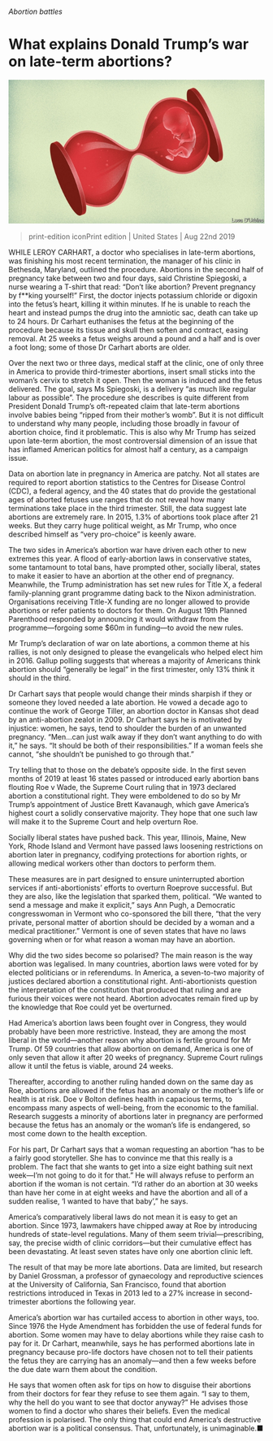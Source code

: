 ###### Abortion battles

# What explains Donald Trump’s war on late-term abortions? 

![image](images/20190824_USD001_0.jpg) 

> print-edition iconPrint edition | United States | Aug 22nd 2019 

WHILE LEROY CARHART, a doctor who specialises in late-term abortions, was finishing his most recent termination, the manager of his clinic in Bethesda, Maryland, outlined the procedure. Abortions in the second half of pregnancy take between two and four days, said Christine Spiegoski, a nurse wearing a T-shirt that read: “Don’t like abortion? Prevent pregnancy by f**king yourself!” First, the doctor injects potassium chloride or digoxin into the fetus’s heart, killing it within minutes. If he is unable to reach the heart and instead pumps the drug into the amniotic sac, death can take up to 24 hours. Dr Carhart euthanises the fetus at the beginning of the procedure because its tissue and skull then soften and contract, easing removal. At 25 weeks a fetus weighs around a pound and a half and is over a foot long; some of those Dr Carhart aborts are older. 

Over the next two or three days, medical staff at the clinic, one of only three in America to provide third-trimester abortions, insert small sticks into the woman’s cervix to stretch it open. Then the woman is induced and the fetus delivered. The goal, says Ms Spiegoski, is a delivery “as much like regular labour as possible”. The procedure she describes is quite different from President Donald Trump’s oft-repeated claim that late-term abortions involve babies being “ripped from their mother’s womb”. But it is not difficult to understand why many people, including those broadly in favour of abortion choice, find it problematic. This is also why Mr Trump has seized upon late-term abortion, the most controversial dimension of an issue that has inflamed American politics for almost half a century, as a campaign issue. 

Data on abortion late in pregnancy in America are patchy. Not all states are required to report abortion statistics to the Centres for Disease Control (CDC), a federal agency, and the 40 states that do provide the gestational ages of aborted fetuses use ranges that do not reveal how many terminations take place in the third trimester. Still, the data suggest late abortions are extremely rare. In 2015, 1.3% of abortions took place after 21 weeks. But they carry huge political weight, as Mr Trump, who once described himself as “very pro-choice” is keenly aware. 

The two sides in America’s abortion war have driven each other to new extremes this year. A flood of early-abortion laws in conservative states, some tantamount to total bans, have prompted other, socially liberal, states to make it easier to have an abortion at the other end of pregnancy. Meanwhile, the Trump administration has set new rules for Title X, a federal family-planning grant programme dating back to the Nixon administration. Organisations receiving Title-X funding are no longer allowed to provide abortions or refer patients to doctors for them. On August 19th Planned Parenthood responded by announcing it would withdraw from the programme—forgoing some $60m in funding—to avoid the new rules. 

Mr Trump’s declaration of war on late abortions, a common theme at his rallies, is not only designed to please the evangelicals who helped elect him in 2016. Gallup polling suggests that whereas a majority of Americans think abortion should “generally be legal” in the first trimester, only 13% think it should in the third. 

Dr Carhart says that people would change their minds sharpish if they or someone they loved needed a late abortion. He vowed a decade ago to continue the work of George Tiller, an abortion doctor in Kansas shot dead by an anti-abortion zealot in 2009. Dr Carhart says he is motivated by injustice: women, he says, tend to shoulder the burden of an unwanted pregnancy. “Men…can just walk away if they don’t want anything to do with it,” he says. “It should be both of their responsibilities.” If a woman feels she cannot, “she shouldn’t be punished to go through that.” 

Try telling that to those on the debate’s opposite side. In the first seven months of 2019 at least 16 states passed or introduced early abortion bans flouting Roe v Wade, the Supreme Court ruling that in 1973 declared abortion a constitutional right. They were emboldened to do so by Mr Trump’s appointment of Justice Brett Kavanaugh, which gave America’s highest court a solidly conservative majority. They hope that one such law will make it to the Supreme Court and help overturn Roe. 

Socially liberal states have pushed back. This year, Illinois, Maine, New York, Rhode Island and Vermont have passed laws loosening restrictions on abortion later in pregnancy, codifying protections for abortion rights, or allowing medical workers other than doctors to perform them. 

These measures are in part designed to ensure uninterrupted abortion services if anti-abortionists’ efforts to overturn Roeprove successful. But they are also, like the legislation that sparked them, political. “We wanted to send a message and make it explicit,” says Ann Pugh, a Democratic congresswoman in Vermont who co-sponsored the bill there, “that the very private, personal matter of abortion should be decided by a woman and a medical practitioner.” Vermont is one of seven states that have no laws governing when or for what reason a woman may have an abortion. 

Why did the two sides become so polarised? The main reason is the way abortion was legalised. In many countries, abortion laws were voted for by elected politicians or in referendums. In America, a seven-to-two majority of justices declared abortion a constitutional right. Anti-abortionists question the interpretation of the constitution that produced that ruling and are furious their voices were not heard. Abortion advocates remain fired up by the knowledge that Roe could yet be overturned. 

Had America’s abortion laws been fought over in Congress, they would probably have been more restrictive. Instead, they are among the most liberal in the world—another reason why abortion is fertile ground for Mr Trump. Of 59 countries that allow abortion on demand, America is one of only seven that allow it after 20 weeks of pregnancy. Supreme Court rulings allow it until the fetus is viable, around 24 weeks. 

Thereafter, according to another ruling handed down on the same day as Roe, abortions are allowed if the fetus has an anomaly or the mother’s life or health is at risk. Doe v Bolton defines health in capacious terms, to encompass many aspects of well-being, from the economic to the familial. Research suggests a minority of abortions later in pregnancy are performed because the fetus has an anomaly or the woman’s life is endangered, so most come down to the health exception. 

For his part, Dr Carhart says that a woman requesting an abortion “has to be a fairly good storyteller. She has to convince me that this really is a problem. The fact that she wants to get into a size eight bathing suit next week—I’m not going to do it for that.” He will always refuse to perform an abortion if the woman is not certain. “I’d rather do an abortion at 30 weeks than have her come in at eight weeks and have the abortion and all of a sudden realise, ‘I wanted to have that baby’,” he says. 

America’s comparatively liberal laws do not mean it is easy to get an abortion. Since 1973, lawmakers have chipped away at Roe by introducing hundreds of state-level regulations. Many of them seem trivial—prescribing, say, the precise width of clinic corridors—but their cumulative effect has been devastating. At least seven states have only one abortion clinic left. 

The result of that may be more late abortions. Data are limited, but research by Daniel Grossman, a professor of gynaecology and reproductive sciences at the University of California, San Francisco, found that abortion restrictions introduced in Texas in 2013 led to a 27% increase in second-trimester abortions the following year. 

America’s abortion war has curtailed access to abortion in other ways, too. Since 1976 the Hyde Amendment has forbidden the use of federal funds for abortion. Some women may have to delay abortions while they raise cash to pay for it. Dr Carhart, meanwhile, says he has performed abortions late in pregnancy because pro-life doctors have chosen not to tell their patients the fetus they are carrying has an anomaly—and then a few weeks before the due date warn them about the condition. 

He says that women often ask for tips on how to disguise their abortions from their doctors for fear they refuse to see them again. “I say to them, why the hell do you want to see that doctor anyway?” He advises those women to find a doctor who shares their beliefs. Even the medical profession is polarised. The only thing that could end America’s destructive abortion war is a political consensus. That, unfortunately, is unimaginable.■ 

